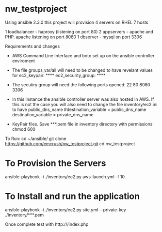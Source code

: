 # nw_testproject

Using ansible 2.3.0 this project will provision 4 servers on RHEL 7 hosts

1 loadbalancer - haproxy (listening on port 80)
2 appservers - apache and PHP. apache listening on port 8080 
1 dbserver - mysql on port 3306


Requirements and changes
- AWS Command Line Interface and boto set up on the ansible controller enviroment

- The file groups_var/all will need to be changed to have revelant values for
ec2_keypair: ****
ec2_security_group: ****

- The secutiry group will need the following ports opened:
22
80
8080
3306

- In this instance the ansible controller server was also hosted in AWS.  If this is not the case you will also need to change the file
inventory/ec2.ini to have public_dns_name
#destination_variable = public_dns_name
destination_variable = private_dns_name

- KeyPair files.  Save ***.pem file in inventory directory with permissions chmod 600


To Run:
cd ~/ansible/
git clone https://github.com/emcrush/nw_testproject.git
cd nw_testproject
# To Provision the Servers
ansible-playbook -i ./inventory/ec2.py aws-launch.yml -f 10
# To Install and run the application
ansible-playbook -i ./inventory/ec2.py  site.yml --private-key ./inventory/***.pem


Once complete test with http://<loadbalancerIP>/index.php